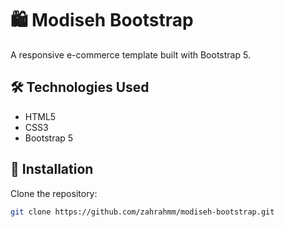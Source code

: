 # 🛍️ Modiseh Bootstrap

A responsive e-commerce template built with Bootstrap 5.

## 🛠️ Technologies Used

- HTML5
- CSS3
- Bootstrap 5

## 🚀 Installation

Clone the repository:

```bash
git clone https://github.com/zahrahmm/modiseh-bootstrap.git 
